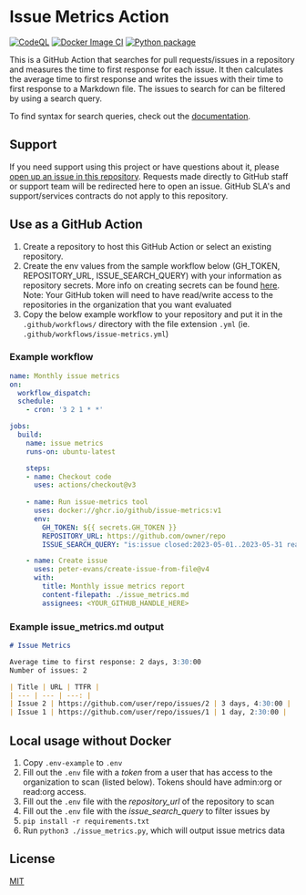# Issue Metrics Action

[![CodeQL](https://github.com/github/issue-metrics/actions/workflows/codeql-analysis.yml/badge.svg)](https://github.com/github/issue-metrics/actions/workflows/codeql-analysis.yml) [![Docker Image CI](https://github.com/github/issue-metrics/actions/workflows/docker-image.yml/badge.svg)](https://github.com/github/issue-metrics/actions/workflows/docker-image.yml) [![Python package](https://github.com/github/issue-metrics/actions/workflows/python-package.yml/badge.svg)](https://github.com/github/issue-metrics/actions/workflows/python-package.yml)

This is a GitHub Action that searches for pull requests/issues in a repository and measures
the time to first response for each issue. It then calculates the average time
to first response and writes the issues with their time to first response to a
Markdown file. The issues to search for can be filtered by using a search query.

To find syntax for search queries, check out the [documentation](https://docs.github.com/en/issues/tracking-your-work-with-issues/filtering-and-searching-issues-and-pull-requests).

## Support

If you need support using this project or have questions about it, please [open up an issue in this repository](https://github.com/github/issue-metrics/issues). Requests made directly to GitHub staff or support team will be redirected here to open an issue. GitHub SLA's and support/services contracts do not apply to this repository.

## Use as a GitHub Action

1. Create a repository to host this GitHub Action or select an existing repository.
1. Create the env values from the sample workflow below (GH_TOKEN, REPOSITORY_URL, ISSUE_SEARCH_QUERY) with your information as repository secrets. More info on creating secrets can be found [here](https://docs.github.com/en/actions/security-guides/encrypted-secrets).
Note: Your GitHub token will need to have read/write access to the repositories in the organization that you want evaluated
1. Copy the below example workflow to your repository and put it in the `.github/workflows/` directory with the file extension `.yml` (ie. `.github/workflows/issue-metrics.yml`)

### Example workflow

```yaml
name: Monthly issue metrics
on:
  workflow_dispatch:
  schedule:
    - cron: '3 2 1 * *'

jobs:
  build:
    name: issue metrics
    runs-on: ubuntu-latest

    steps:
    - name: Checkout code
      uses: actions/checkout@v3
    
    - name: Run issue-metrics tool
      uses: docker://ghcr.io/github/issue-metrics:v1
      env:
        GH_TOKEN: ${{ secrets.GH_TOKEN }}
        REPOSITORY_URL: https://github.com/owner/repo
        ISSUE_SEARCH_QUERY: "is:issue closed:2023-05-01..2023-05-31 reason:completed"

    - name: Create issue
      uses: peter-evans/create-issue-from-file@v4
      with:
        title: Monthly issue metrics report
        content-filepath: ./issue_metrics.md
        assignees: <YOUR_GITHUB_HANDLE_HERE>

```

### Example issue_metrics.md output

```markdown
# Issue Metrics

Average time to first response: 2 days, 3:30:00
Number of issues: 2

| Title | URL | TTFR |
| --- | --- | ---: |
| Issue 2 | https://github.com/user/repo/issues/2 | 3 days, 4:30:00 |
| Issue 1 | https://github.com/user/repo/issues/1 | 1 day, 2:30:00 |

```

## Local usage without Docker

1. Copy `.env-example` to `.env`
1. Fill out the `.env` file with a _token_ from a user that has access to the organization to scan (listed below). Tokens should have admin:org or read:org access.
1. Fill out the `.env` file with the _repository_url_ of the repository to scan
1. Fill out the `.env` file with the _issue_search_query_ to filter issues by
1. `pip install -r requirements.txt`
1. Run `python3 ./issue_metrics.py`, which will output issue metrics data

## License

[MIT](LICENSE)
